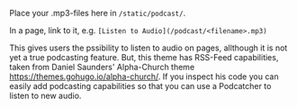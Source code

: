 Place your .mp3-files here in `/static/podcast/`.

In a page, link to it, e.g. `[Listen to Audio](/podcast/<filename>.mp3)`

This gives users the pssibility to listen to audio on pages, allthough it is not yet a true podcasting feature. But, this theme has RSS-Feed capabilities, taken from Daniel Saunders' Alpha-Church theme <https://themes.gohugo.io/alpha-church/>. If you inspect his code you can easily add podcasting capabilities so that you can use a Podcatcher to listen to new audio.
